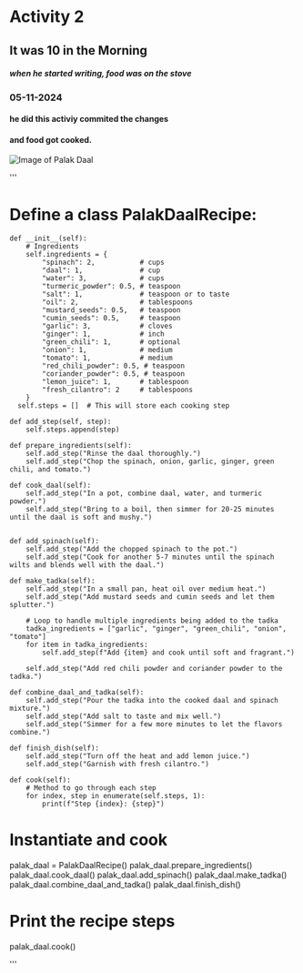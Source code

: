# Activity 2
## It was 10 in the Morning
##### when he started writing, food was on the stove
### 05-11-2024 
#### he did this activiy commited the changes 
#### and food got cooked. 

![Image of Palak Daal](https://www.indianhealthyrecipes.com/wp-content/uploads/2021/09/dal-palak-spinach-dal.webp)

''' 
# Define a class PalakDaalRecipe:
    def __init__(self):
        # Ingredients
        self.ingredients = {
            "spinach": 2,           # cups
            "daal": 1,              # cup
            "water": 3,             # cups
            "turmeric_powder": 0.5, # teaspoon
            "salt": 1,              # teaspoon or to taste
            "oil": 2,               # tablespoons
            "mustard_seeds": 0.5,   # teaspoon
            "cumin_seeds": 0.5,     # teaspoon
            "garlic": 3,            # cloves
            "ginger": 1,            # inch
            "green_chili": 1,       # optional
            "onion": 1,             # medium
            "tomato": 1,            # medium
            "red_chili_powder": 0.5, # teaspoon
            "coriander_powder": 0.5, # teaspoon
            "lemon_juice": 1,       # tablespoon
            "fresh_cilantro": 2     # tablespoons
        }
      self.steps = []  # This will store each cooking step
    
    def add_step(self, step):
        self.steps.append(step)
    
    def prepare_ingredients(self):
        self.add_step("Rinse the daal thoroughly.")
        self.add_step("Chop the spinach, onion, garlic, ginger, green chili, and tomato.")
    
    def cook_daal(self):
        self.add_step("In a pot, combine daal, water, and turmeric powder.")
        self.add_step("Bring to a boil, then simmer for 20-25 minutes until the daal is soft and mushy.")

   
    def add_spinach(self):
        self.add_step("Add the chopped spinach to the pot.")
        self.add_step("Cook for another 5-7 minutes until the spinach wilts and blends well with the daal.")
  
    def make_tadka(self):
        self.add_step("In a small pan, heat oil over medium heat.")
        self.add_step("Add mustard seeds and cumin seeds and let them splutter.")
        
        # Loop to handle multiple ingredients being added to the tadka
        tadka_ingredients = ["garlic", "ginger", "green_chili", "onion", "tomato"]
        for item in tadka_ingredients:
            self.add_step(f"Add {item} and cook until soft and fragrant.")
        
        self.add_step("Add red chili powder and coriander powder to the tadka.")
    
    def combine_daal_and_tadka(self):
        self.add_step("Pour the tadka into the cooked daal and spinach mixture.")
        self.add_step("Add salt to taste and mix well.")
        self.add_step("Simmer for a few more minutes to let the flavors combine.")
    
    def finish_dish(self):
        self.add_step("Turn off the heat and add lemon juice.")
        self.add_step("Garnish with fresh cilantro.")
    
    def cook(self):
        # Method to go through each step
        for index, step in enumerate(self.steps, 1):
            print(f"Step {index}: {step}")
    
# Instantiate and cook
palak_daal = PalakDaalRecipe()
palak_daal.prepare_ingredients()
palak_daal.cook_daal()
palak_daal.add_spinach()
palak_daal.make_tadka()
palak_daal.combine_daal_and_tadka()
palak_daal.finish_dish()

# Print the recipe steps
palak_daal.cook()

'''

